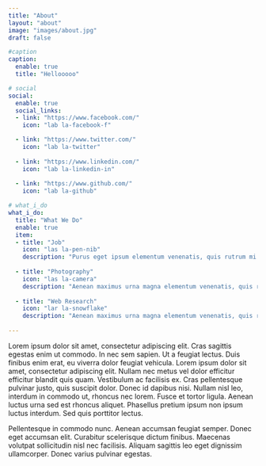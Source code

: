 ```yaml
---
title: "About"
layout: "about"
image: "images/about.jpg"
draft: false

#caption
caption:
  enable: true
  title: "Hellooooo"

# social
social:
  enable: true
  social_links:
  - link: "https://www.facebook.com/"
    icon: "lab la-facebook-f"

  - link: "https://www.twitter.com/"
    icon: "lab la-twitter"
    
  - link: "https://www.linkedin.com/"
    icon: "lab la-linkedin-in"
    
  - link: "https://www.github.com/"
    icon: "lab la-github"

# what_i_do
what_i_do:
  title: "What We Do"
  enable: true
  item:
  - title: "Job"
    icon: "las la-pen-nib"
    description: "Purus eget ipsum elementum venenatis, quis rutrum mi semper nonpurus eget ipsum elementum venenatis."
    
  - title: "Photography"
    icon: "las la-camera"
    description: "Aenean maximus urna magna elementum venenatis, quis rutrum mi semper non purus eget ipsum elementum venenatis."
    
  - title: "Web Research"
    icon: "lar la-snowflake"
    description: "Aenean maximus urna magna elementum venenatis, quis rutrum mi semper non purus eget ipsum elementum venenatis."
 
---
```

Lorem ipsum dolor sit amet, consectetur adipiscing elit. Cras sagittis egestas enim ut commodo. In nec sem sapien. Ut a feugiat lectus. Duis finibus enim erat, eu viverra dolor feugiat vehicula. Lorem ipsum dolor sit amet, consectetur adipiscing elit. Nullam nec metus vel dolor efficitur efficitur blandit quis quam. Vestibulum ac facilisis ex. Cras pellentesque pulvinar justo, quis suscipit dolor. Donec id dapibus nisi. Nullam nisl leo, interdum in commodo ut, rhoncus nec lorem. Fusce et tortor ligula. Aenean luctus urna sed est rhoncus aliquet. Phasellus pretium ipsum non ipsum luctus interdum. Sed quis porttitor lectus.

Pellentesque in commodo nunc. Aenean accumsan feugiat semper. Donec eget accumsan elit. Curabitur scelerisque dictum finibus. Maecenas volutpat sollicitudin nisl nec facilisis. Aliquam sagittis leo eget dignissim ullamcorper. Donec varius pulvinar egestas.

